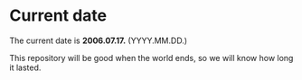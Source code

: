 # Current date

The current date is **2006.07.17.** (YYYY.MM.DD.)

This repository will be good when the world ends, so we will know how long it lasted.